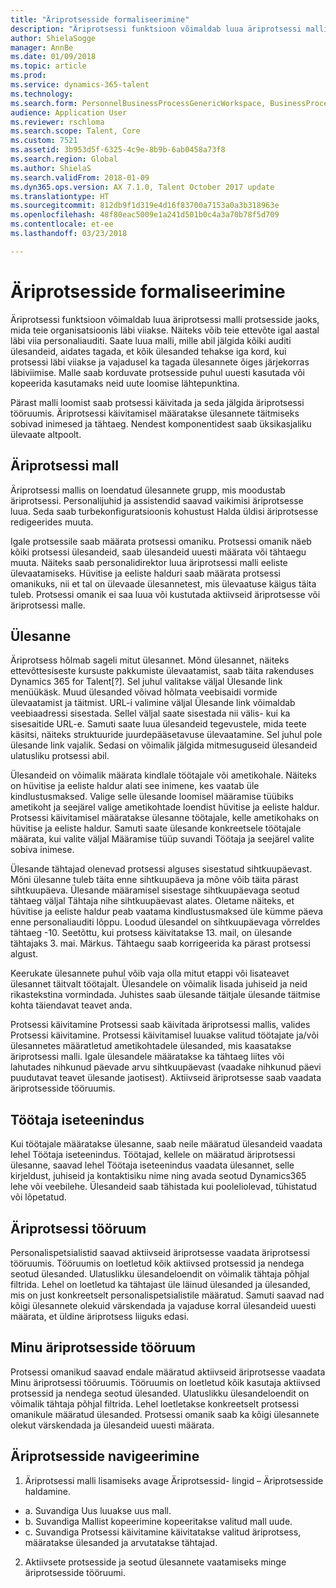 ```yaml
---
title: "Äriprotsesside formaliseerimine"
description: "Äriprotsessi funktsioon võimaldab luua äriprotsessi malli protsesside jaoks, mida teie organisatsioonis läbi viiakse."
author: ShielaSogge
manager: AnnBe
ms.date: 01/09/2018
ms.topic: article
ms.prod: 
ms.service: dynamics-365-talent
ms.technology: 
ms.search.form: PersonnelBusinessProcessGenericWorkspace, BusinessProcessGenericTemplateListpage, BusinessProcessGenericMyTemplates, BusinessProcessGroupAssignment
audience: Application User
ms.reviewer: rschloma
ms.search.scope: Talent, Core
ms.custom: 7521
ms.assetid: 3b953d5f-6325-4c9e-8b9b-6ab0458a73f8
ms.search.region: Global
ms.author: ShielaS
ms.search.validFrom: 2018-01-09
ms.dyn365.ops.version: AX 7.1.0, Talent October 2017 update
ms.translationtype: HT
ms.sourcegitcommit: 812db9f1d319e4d16f83700a7153a0a3b318963e
ms.openlocfilehash: 48f80eac5009e1a241d501b0c4a3a70b78f5d709
ms.contentlocale: et-ee
ms.lasthandoff: 03/23/2018

---
```

# <a name="formalize-business-processes"></a>Äriprotsesside formaliseerimine
Äriprotsessi funktsioon võimaldab luua äriprotsessi malli protsesside jaoks, mida teie organisatsioonis läbi viiakse. Näiteks võib teie ettevõte igal aastal läbi viia personaliauditi. Saate luua malli, mille abil jälgida kõiki auditi ülesandeid, aidates tagada, et kõik ülesanded tehakse iga kord, kui protsessi läbi viiakse ja vajadusel ka tagada ülesannete õiges järjekorras läbiviimise. Malle saab korduvate protsesside puhul uuesti kasutada või kopeerida kasutamaks neid uute loomise lähtepunktina.

Pärast malli loomist saab protsessi käivitada ja seda jälgida äriprotsessi tööruumis.  Äriprotsessi käivitamisel määratakse ülesannete täitmiseks sobivad inimesed ja tähtaeg. Nendest komponentidest saab üksikasjaliku ülevaate altpoolt.

## <a name="business-process-template"></a>Äriprotsessi mall
Äriprotsessi mallis on loendatud ülesannete grupp, mis moodustab äriprotsessi. Personalijuhid ja assistendid saavad vaikimisi äriprotsesse luua.  Seda saab turbekonfiguratsioonis kohustust Halda üldisi äriprotsesse redigeerides muuta.

Igale protsessile saab määrata protsessi omaniku.  Protsessi omanik näeb kõiki protsessi ülesandeid, saab ülesandeid uuesti määrata või tähtaegu muuta.  Näiteks saab personalidirektor luua äriprotsessi malli eeliste ülevaatamiseks.  Hüvitise ja eeliste halduri saab määrata protsessi omanikuks, nii et tal on ülevaade ülesannetest, mis ülevaatuse käigus täita tuleb.  Protsessi omanik ei saa luua või kustutada aktiivseid äriprotsesse või äriprotsessi malle.

## <a name="task"></a>Ülesanne
Äriprotsess hõlmab sageli mitut ülesannet. Mõnd ülesannet, näiteks ettevõttesiseste kursuste pakkumiste ülevaatamist, saab täita rakenduses Dynamics 365 for Talent[?]. Sel juhul valitakse väljal Ülesande link menüükäsk. Muud ülesanded võivad hõlmata veebisaidi vormide ülevaatamist ja täitmist. URL-i valimine väljal Ülesande link võimaldab veebiaadressi sisestada. Sellel väljal saate sisestada nii välis- kui ka sisesaitide URL-e. Samuti saate luua ülesandeid tegevustele, mida teete käsitsi, näiteks struktuuride juurdepääsetavuse ülevaatamine. Sel juhul pole ülesande link vajalik. Sedasi on võimalik jälgida mitmesuguseid ülesandeid ulatusliku protsessi abil.

Ülesandeid on võimalik määrata kindlale töötajale või ametikohale. Näiteks on hüvitise ja eeliste haldur alati see inimene, kes vaatab üle kindlustusmaksed.   Valige selle ülesande loomisel määramise tüübiks ametikoht ja seejärel valige ametikohtade loendist hüvitise ja eeliste haldur. Protsessi käivitamisel määratakse ülesanne töötajale, kelle ametikohaks on hüvitise ja eeliste haldur. Samuti saate ülesande konkreetsele töötajale määrata, kui valite väljal Määramise tüüp suvandi Töötaja ja seejärel valite sobiva inimese.

Ülesande tähtajad olenevad protsessi alguses sisestatud sihtkuupäevast. Mõni ülesanne tuleb täita enne sihtkuupäeva ja mõne võib täita pärast sihtkuupäeva.  Ülesande määramisel sisestage sihtkuupäevaga seotud tähtaeg väljal Tähtaja nihe sihtkuupäevast alates. Oletame näiteks, et hüvitise ja eeliste haldur peab vaatama kindlustusmaksed üle kümme päeva enne personaliauditi lõppu. Loodud ülesandel on sihtkuupäevaga võrreldes tähtaeg -10. Seetõttu, kui protsess käivitatakse 13. mail, on ülesande tähtajaks 3. mai. Märkus. Tähtaegu saab korrigeerida ka pärast protsessi algust.

Keerukate ülesannete puhul võib vaja olla mitut etappi või lisateavet ülesannet täitvalt töötajalt. Ülesandele on võimalik lisada juhiseid ja neid rikastekstina vormindada. Juhistes saab ülesande täitjale ülesande täitmise kohta täiendavat teavet anda.

Protsessi käivitamine Protsessi saab käivitada äriprotsessi mallis, valides Protsessi käivitamine.  Protsessi käivitamisel luuakse valitud töötajate ja/või ülesannetes määratletud ametikohtadele ülesanded, mis kaasatakse äriprotsessi malli. Igale ülesandele määratakse ka tähtaeg liites või lahutades nihkunud päevade arvu sihtkuupäevast (vaadake nihkunud päevi puudutavat teavet ülesande jaotisest). Aktiivseid äriprotsesse saab vaadata äriprotsesside tööruumis. 

## <a name="employee-self-service"></a>Töötaja iseteenindus
Kui töötajale määratakse ülesanne, saab neile määratud ülesandeid vaadata lehel Töötaja iseteenindus. Töötajad, kellele on määratud äriprotsessi ülesanne, saavad lehel Töötaja iseteenindus vaadata ülesannet, selle kirjeldust, juhiseid ja kontaktisiku nime ning avada seotud Dynamics365 lehe või veebilehe. Ülesandeid saab tähistada kui pooleliolevad, tühistatud või lõpetatud.

## <a name="business-process-workspace"></a>Äriprotsessi tööruum
Personalispetsialistid saavad aktiivseid äriprotsesse vaadata äriprotsessi tööruumis. Tööruumis on loetletud kõik aktiivsed protsessid ja nendega seotud ülesanded. Ulatuslikku ülesandeloendit on võimalik tähtaja põhjal filtrida. Lehel on loetletud ka tähtajast üle läinud ülesanded ja ülesanded, mis on just konkreetselt personalispetsialistile määratud. Samuti saavad nad kõigi ülesannete olekuid värskendada ja vajaduse korral ülesandeid uuesti määrata, et üldine äriprotsess liiguks edasi.

## <a name="my-business-processes-workspace"></a>Minu äriprotsesside tööruum
Protsessi omanikud saavad endale määratud aktiivseid äriprotsesse vaadata Minu äriprotsessi tööruumis. Tööruumis on loetletud kõik kasutaja aktiivsed protsessid ja nendega seotud ülesanded.  Ulatuslikku ülesandeloendit on võimalik tähtaja põhjal filtrida. Lehel loetletakse konkreetselt protsessi omanikule määratud ülesanded. Protsessi omanik saab ka kõigi ülesannete olekut värskendada ja ülesandeid uuesti määrata.

## <a name="navigating-business-processes"></a>Äriprotsesside navigeerimine
1.   Äriprotsessi malli lisamiseks avage Äriprotsessid- lingid – Äriprotsesside haldamine.
 - a.   Suvandiga Uus luuakse uus mall.
 - b.   Suvandiga Mallist kopeerimine kopeeritakse valitud mall uude.
 - c.   Suvandiga Protsessi käivitamine käivitatakse valitud äriprotsess, määratakse ülesanded ja arvutatakse tähtajad.  
2.  Aktiivsete protsesside ja seotud ülesannete vaatamiseks minge äriprotsesside tööruumi.

